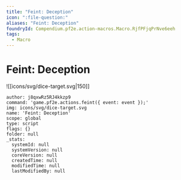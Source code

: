 ```yaml
---
title: "Feint: Deception"
icon: ":file-question:"
aliases: "Feint: Deception"
foundryId: Compendium.pf2e.action-macros.Macro.RjfPFjqPrNve6eeh
tags:
  - Macro
---
```


# Feint: Deception
![[icons/svg/dice-target.svg|150]]

```Macro
author: j8qxwRz5RJ4kkzp9
command: 'game.pf2e.actions.feint({ event: event });'
img: icons/svg/dice-target.svg
name: 'Feint: Deception'
scope: global
type: script
flags: {}
folder: null
_stats:
  systemId: null
  systemVersion: null
  coreVersion: null
  createdTime: null
  modifiedTime: null
  lastModifiedBy: null
```
